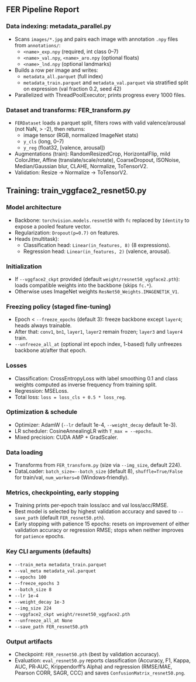 ## FER Pipeline Report

### Data indexing: metadata_parallel.py
- Scans `images/*.jpg` and pairs each image with annotation `.npy` files from `annotations/`:
  - `<name>_exp.npy` (required, int class 0–7)
  - `<name>_val.npy`, `<name>_aro.npy` (optional floats)
  - `<name>_lnd.npy` (optional landmarks)
- Builds a row per image and writes:
  - `metadata_all.parquet` (full index)
  - `metadata_train.parquet` and `metadata_val.parquet` via stratified split on expression (val fraction 0.2, seed 42)
- Parallelized with ThreadPoolExecutor; prints progress every 1000 files.

### Dataset and transforms: FER_transform.py
- `FERDataset` loads a parquet split, filters rows with valid valence/arousal (not NaN, > -2), then returns:
  - image tensor (RGB, normalized ImageNet stats)
  - `y_cls` (long, 0–7)
  - `y_reg` (float32, [valence, arousal])
- Augmentations (train): RandomResizedCrop, HorizontalFlip, mild ColorJitter, Affine (translate/scale/rotate), CoarseDropout, ISONoise, Median/Gaussian blur, CLAHE, Normalize, ToTensorV2.
- Validation: Resize → Normalize → ToTensorV2.

## Training: train_vggface2_resnet50.py

### Model architecture
- Backbone: `torchvision.models.resnet50` with `fc` replaced by `Identity` to expose a pooled feature vector.
- Regularization: `Dropout(p=0.7)` on features.
- Heads (multitask):
  - Classification head: `Linear(in_features, 8)` (8 expressions).
  - Regression head: `Linear(in_features, 2)` (valence, arousal).

### Initialization
- If `--vggface2_ckpt` provided (default `weight/resnet50_vggface2.pth`): loads compatible weights into the backbone (skips `fc.*`).
- Otherwise uses ImageNet weights `ResNet50_Weights.IMAGENET1K_V1`.

### Freezing policy (staged fine-tuning)
- Epoch < `--freeze_epochs` (default 3): freeze backbone except `layer4`; heads always trainable.
- After that: `conv1`, `bn1`, `layer1`, `layer2` remain frozen; `layer3` and `layer4` train.
- `--unfreeze_all_at` (optional int epoch index, 1-based) fully unfreezes backbone at/after that epoch.

### Losses
- Classification: CrossEntropyLoss with label smoothing 0.1 and class weights computed as inverse frequency from training split.
- Regression: MSELoss.
- Total loss: `loss = loss_cls + 0.5 * loss_reg`.

### Optimization & schedule
- Optimizer: AdamW (`--lr` default 1e-4, `--weight_decay` default 1e-3).
- LR scheduler: CosineAnnealingLR with `T_max = --epochs`.
- Mixed precision: CUDA AMP + GradScaler.

### Data loading
- Transforms from `FER_transform.py` (size via `--img_size`, default 224).
- DataLoader: `batch_size=--batch_size` (default 8), `shuffle=True/False` for train/val, `num_workers=0` (Windows‑friendly).

### Metrics, checkpointing, early stopping
- Training prints per-epoch train loss/acc and val loss/acc/RMSE.
- Best model is selected by highest validation accuracy and saved to `--save_path` (default `FER_resnet50.pth`).
- Early stopping with patience 15 epochs: resets on improvement of either validation accuracy or regression RMSE; stops when neither improves for `patience` epochs.

### Key CLI arguments (defaults)
- `--train_meta metadata_train.parquet`
- `--val_meta metadata_val.parquet`
- `--epochs 100`
- `--freeze_epochs 3`
- `--batch_size 8`
- `--lr 1e-4`
- `--weight_decay 1e-3`
- `--img_size 224`
- `--vggface2_ckpt weight/resnet50_vggface2.pth`
- `--unfreeze_all_at None`
- `--save_path FER_resnet50.pth`

### Output artifacts
- Checkpoint: `FER_resnet50.pth` (best by validation accuracy).
- Evaluation: `eval_resnet50.py` reports classification (Accuracy, F1, Kappa, AUC, PR‑AUC, Krippendorff’s Alpha) and regression (RMSE/MAE, Pearson CORR, SAGR, CCC) and saves `ConfusionMatrix_resnet50.png`.